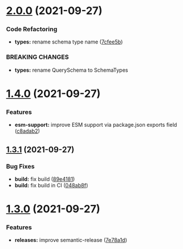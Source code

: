 # [2.0.0](https://github.com/gmencz/faunadb/compare/v1.4.0...v2.0.0) (2021-09-27)

### Code Refactoring

- **types:** rename schema type name ([7cfee5b](https://github.com/gmencz/faunadb/commit/7cfee5b8bc30e2221d10f3765fd73f7ac47d2bd3))

### BREAKING CHANGES

- **types:** rename QuerySchema to SchemaTypes

# [1.4.0](https://github.com/gmencz/faunadb/compare/v1.3.1...v1.4.0) (2021-09-27)

### Features

- **esm-support:** improve ESM support via package.json exports field ([c8adab2](https://github.com/gmencz/faunadb/commit/c8adab28c54b7c14db16300870e5b2ae3e17cf4b))

## [1.3.1](https://github.com/gmencz/faunadb/compare/v1.3.0...v1.3.1) (2021-09-27)

### Bug Fixes

- **build:** fix build ([89e4181](https://github.com/gmencz/faunadb/commit/89e4181adc05dc1d0cf02a28695c62ee425e3a4a))
- **build:** fix build in CI ([048ab8f](https://github.com/gmencz/faunadb/commit/048ab8f08297c55aa6a49ffc331073774413734c))

# [1.3.0](https://github.com/gmencz/faunadb/compare/v1.2.1...v1.3.0) (2021-09-27)

### Features

- **releases:** improve semantic-release ([7e78a1d](https://github.com/gmencz/faunadb/commit/7e78a1d33cc1fbe7bff982875f851c9ffb120f7d))

